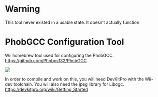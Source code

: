 # Warning

This tool never existed in a usable state. It doesn't actually function.

# PhobGCC Configuration Tool
Wii homebrew tool used for configuring the PhobGCC.
<https://github.com/Phobos132/PhobGCC>

<img src="https://i.imgur.com/08GDk9d.png"/>

In order to compile and work on this, you will need DevKitPro with the Wii-dev toolchain. You will also need the jpeg library for Libogc.
<https://devkitpro.org/wiki/Getting_Started>
